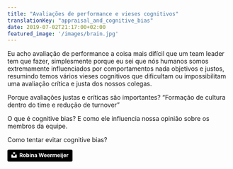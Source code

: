 ```yaml
---
title: "Avaliações de performance e vieses cognitivos"
translationKey: "appraisal_and_cognitive_bias"
date: 2019-07-02T21:17:00+02:00
featured_image: '/images/brain.jpg'
---
```

Eu acho avaliação de performance a coisa mais difícil que um team leader tem que fazer, simplesmente porque eu sei que nós humanos somos extremamente influenciados por comportamentos nada objetivos e justos, resumindo temos vários vieses cognitivos que dificultam ou impossibilitam uma avaliação crítica e justa dos nossos colegas.

Porque avaliações justas e críticas são importantes? “Formação de cultura dentro do time e redução de turnover”

O que é cognitive bias? E como ele influencia nossa opinião sobre os membros da equipe.

Como tentar evitar cognitive bias?



<a style="background-color:black;color:white;text-decoration:none;padding:4px 6px;font-family:-apple-system, BlinkMacSystemFont, &quot;San Francisco&quot;, &quot;Helvetica Neue&quot;, Helvetica, Ubuntu, Roboto, Noto, &quot;Segoe UI&quot;, Arial, sans-serif;font-size:12px;font-weight:bold;line-height:1.2;display:inline-block;border-radius:3px" href="https://unsplash.com/@averey?utm_medium=referral&amp;utm_campaign=photographer-credit&amp;utm_content=creditBadge" target="_blank" rel="noopener noreferrer" title="Download free do whatever you want high-resolution photos from Robina Weermeijer"><span style="display:inline-block;padding:2px 3px"><svg xmlns="http://www.w3.org/2000/svg" style="height:12px;width:auto;position:relative;vertical-align:middle;top:-2px;fill:white" viewBox="0 0 32 32"><title>unsplash-logo</title><path d="M10 9V0h12v9H10zm12 5h10v18H0V14h10v9h12v-9z"></path></svg></span><span style="display:inline-block;padding:2px 3px">Robina Weermeijer</span></a>
